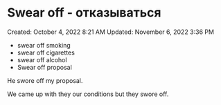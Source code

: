 # Swear off - отказываться

Created: October 4, 2022 8:21 AM
Updated: November 6, 2022 3:36 PM

- swear off smoking
- swear off cigarettes
- swear off alcohol
- Swear off proposal

He swore off my proposal.

We came up with they our conditions but they swore off.